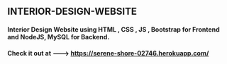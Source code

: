 ## INTERIOR-DESIGN-WEBSITE
#### Interior Design Website using HTML , CSS , JS , Bootstrap for Frontend and NodeJS, MySQL for Backend.

#### Check it out at ---> https://serene-shore-02746.herokuapp.com/
